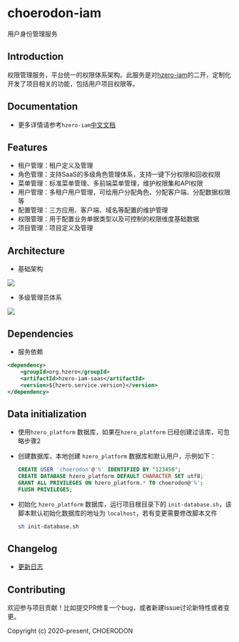 # choerodon-iam
用户身份管理服务

## Introduction
权限管理服务，平台统一的权限体系架构。此服务是对[hzero-iam](https://github.com/open-hand/hzero-iam.git)的二开，定制化开发了项目相关的功能，包括用户项目权限等。

## Documentation
- 更多详情请参考`hzero-iam`[中文文档](http://open.hand-china.com/document-center/doc/application/10038/10150?doc_id=4900)


## Features
- 租户管理：租户定义及管理
- 角色管理：支持SaaS的多级角色管理体系，支持一键下分权限和回收权限
- 菜单管理：标准菜单管理、多前端菜单管理，维护权限集和API权限
- 用户管理：多租户用户管理，可给用户分配角色、分配客户端、分配数据权限等
- 配置管理：三方应用、客户端、域名等配置的维护管理
- 权限管理：用于配置业务单据类型以及可控制的权限维度基础数据
- 项目管理：项目定义及管理

## Architecture

* 基础架构

![](http://file.open.hand-china.com/hsop-doc/doc_classify/0/6657a3b9adb14deda7032726558bcf65/image.png)

* 多级管理员体系

![](http://file.open.hand-china.com/hsop-doc/doc_classify/0/12b076e089744736ab210942b2bd9fa8/image.png)


## Dependencies


* 服务依赖

```xml
<dependency>
    <groupId>org.hzero</groupId>
    <artifactId>hzero-iam-saas</artifactId>
    <version>${hzero.service.version}</version>
</dependency>

```
## Data initialization

- 使用`hzero_platform` 数据库，如果在`hzero_platform` 已经创建过该库，可忽略步骤2

- 创建数据库，本地创建 `hzero_platform` 数据库和默认用户，示例如下：

  ```sql
  CREATE USER 'choerodon'@'%' IDENTIFIED BY "123456";
  CREATE DATABASE hzero_platform DEFAULT CHARACTER SET utf8;
  GRANT ALL PRIVILEGES ON hzero_platform.* TO choerodon@'%';
  FLUSH PRIVILEGES;
  ```
  
- 初始化 `hzero_platform` 数据库，运行项目根目录下的 `init-database.sh`，该脚本默认初始化数据库的地址为 `localhost`，若有变更需要修改脚本文件

  ```sh
  sh init-database.sh
  ```
  
## Changelog

- [更新日志](./CHANGELOG.zh-CN.md)


## Contributing

欢迎参与项目贡献！比如提交PR修复一个bug，或者新建Issue讨论新特性或者变更。

Copyright (c) 2020-present, CHOERODON
